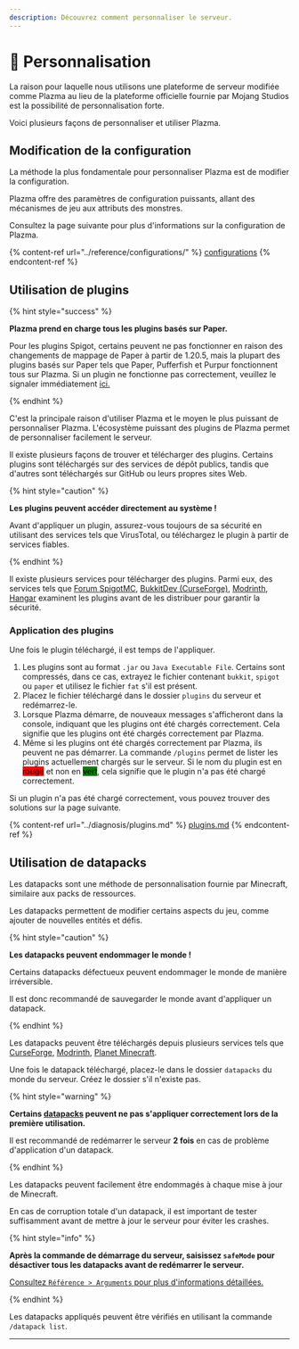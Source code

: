 ```yaml
---
description: Découvrez comment personnaliser le serveur.
---
```


# 🎨 Personnalisation

La raison pour laquelle nous utilisons une plateforme de serveur modifiée comme Plazma au lieu de la plateforme officielle fournie par Mojang Studios est la possibilité de personnalisation forte.

Voici plusieurs façons de personnaliser et utiliser Plazma.

## Modification de la configuration <a href="#id-1" id="id-1"></a>

La méthode la plus fondamentale pour personnaliser Plazma est de modifier la configuration.

Plazma offre des paramètres de configuration puissants, allant des mécanismes de jeu aux attributs des monstres.

Consultez la page suivante pour plus d'informations sur la configuration de Plazma.

{% content-ref url="../reference/configurations/" %}
[configurations](../reference/configurations/)
{% endcontent-ref %}

## Utilisation de plugins <a href="#id-2" id="id-2"></a>

{% hint style="success" %}

**Plazma prend en charge tous les plugins basés sur Paper.**

Pour les plugins Spigot, certains peuvent ne pas fonctionner en raison des changements de mappage de Paper à partir de 1.20.5, mais la plupart des plugins basés sur Paper tels que Paper, Pufferfish et Purpur fonctionnent tous sur Plazma. Si un plugin ne fonctionne pas correctement, veuillez le signaler immédiatement [ici.](../diagnosis/plugins.md)

{% endhint %}

C'est la principale raison d'utiliser Plazma et le moyen le plus puissant de personnaliser Plazma.
L'écosystème puissant des plugins de Plazma permet de personnaliser facilement le serveur.

Il existe plusieurs façons de trouver et télécharger des plugins. Certains plugins sont téléchargés sur des services de dépôt publics, tandis que d'autres sont téléchargés sur GitHub ou leurs propres sites Web.

{% hint style="caution" %}

**Les plugins peuvent accéder directement au système !**

Avant d'appliquer un plugin, assurez-vous toujours de sa sécurité en utilisant des services tels que VirusTotal, ou téléchargez le plugin à partir de services fiables.

{% endhint %}

Il existe plusieurs services pour télécharger des plugins. Parmi eux, des services tels que [Forum SpigotMC](https://www.spigotmc.org/resources/), [BukkitDev (CurseForge)](https://dev.bukkit.org/bukkit-plugins), [Modrinth](https://modrinth.com/plugins), [Hangar](https://hangar.papermc.io/) examinent les plugins avant de les distribuer pour garantir la sécurité.

### Application des plugins <a href="#id-2.1" id="id-2.1"></a>

Une fois le plugin téléchargé, il est temps de l'appliquer.

1. Les plugins sont au format `.jar` ou `Java Executable File`. Certains sont compressés, dans ce cas, extrayez le fichier contenant `bukkit`, `spigot` ou `paper` et utilisez le fichier `fat` s'il est présent.
2. Placez le fichier téléchargé dans le dossier `plugins` du serveur et redémarrez-le.
3. Lorsque Plazma démarre, de nouveaux messages s'afficheront dans la console, indiquant que les plugins ont été chargés correctement.
   Cela signifie que les plugins ont été chargés correctement par Plazma.
4. Même si les plugins ont été chargés correctement par Plazma, ils peuvent ne pas démarrer.
   La commande `/plugins` permet de lister les plugins actuellement chargés sur le serveur.
   Si le nom du plugin est en <mark style="background-color:red;">rouge</mark> et non en <mark style="background-color:green;">vert</mark>, cela signifie que le plugin n'a pas été chargé correctement.

Si un plugin n'a pas été chargé correctement, vous pouvez trouver des solutions sur la page suivante.

{% content-ref url="../diagnosis/plugins.md" %}
[plugins.md](../diagnosis/plugins.md)
{% endcontent-ref %}

## Utilisation de datapacks <a href="#id-3" id="id-3"></a>

Les datapacks sont une méthode de personnalisation fournie par Minecraft, similaire aux packs de ressources.

Les datapacks permettent de modifier certains aspects du jeu, comme ajouter de nouvelles entités et défis.

{% hint style="caution" %}

**Les datapacks peuvent endommager le monde !**

Certains datapacks défectueux peuvent endommager le monde de manière irréversible.

Il est donc recommandé de sauvegarder le monde avant d'appliquer un datapack.

{% endhint %}

Les datapacks peuvent être téléchargés depuis plusieurs services tels que [CurseForge](https://www.curseforge.com/minecraft/search?page=1\&pageSize=50\&sortBy=relevancy\&class=data-packs), [Modrinth](https://modrinth.com/datapacks), [Planet Minecraft](https://www.planetminecraft.com/data-packs/).

Une fois le datapack téléchargé, placez-le dans le dossier `datapacks` du monde du serveur.
Créez le dossier s'il n'existe pas.

{% hint style="warning" %}

**Certains [datapacks](#user-content-fn-2) peuvent ne pas s'appliquer correctement lors de la première utilisation.**

Il est recommandé de redémarrer le serveur **2 fois** en cas de problème d'application d'un datapack.

{% endhint %}

Les datapacks peuvent facilement être endommagés à chaque mise à jour de Minecraft.

En cas de corruption totale d'un datapack, il est important de tester suffisamment avant de mettre à jour le serveur pour éviter les crashes.

{% hint style="info" %}

**Après la commande de démarrage du serveur, saisissez `safeMode` pour désactiver tous les datapacks avant de redémarrer le serveur.**

[Consultez `Référence > Arguments` pour plus d'informations détaillées.](../reference/arguments.md)

{% endhint %}

Les datapacks appliqués peuvent être vérifiés en utilisant la commande `/datapack list`.

***

[^1]: Ou des add-ons pour Minecraft: Bedrock Edition.

[^2]: Ajout d'entités et plus encore.
